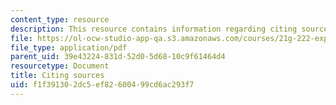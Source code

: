 ```yaml
---
content_type: resource
description: This resource contains information regarding citing sources.
file: https://ol-ocw-studio-app-qa.s3.amazonaws.com/courses/21g-222-expository-writing-for-bilingual-students-fall-2002/f1f391302dc5ef82600499cd6ac293f7_MIT21G_222F02_citing_sourc.pdf
file_type: application/pdf
parent_uid: 39e43224-831d-52d0-5d68-10c9f61464d4
resourcetype: Document
title: Citing sources
uid: f1f39130-2dc5-ef82-6004-99cd6ac293f7
---
```

